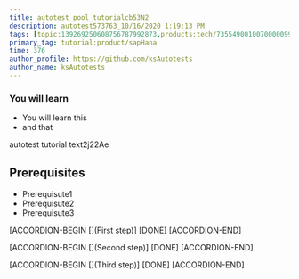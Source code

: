 ```yaml
---
title: autotest_pool_tutorialcb53N2
description: autotest573763_10/16/2020 1:19:13 PM
tags: [topic:139269250608756787992873,products:tech/73554900100700000996,tutorial:experience/advanced]
primary_tag: tutorial:product/sapHana
time: 376
author_profile: https://github.com/ksAutotests
author_name: ksAutotests
---
```

### You will learn
- You will learn this
- and that

autotest tutorial text2j22Ae

## Prerequisites
- Prerequisute1
- Prerequisute2
- Prerequisute3

[ACCORDION-BEGIN [](First step)]
[DONE]
[ACCORDION-END]

[ACCORDION-BEGIN [](Second step)]
[DONE]
[ACCORDION-END]

[ACCORDION-BEGIN [](Third step)]
[DONE]
[ACCORDION-END]


